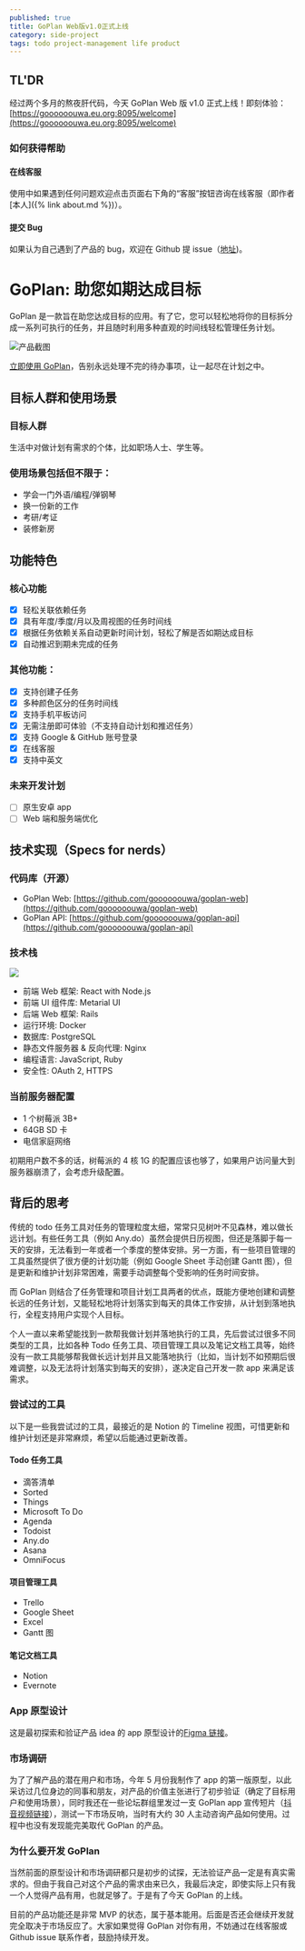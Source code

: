 ```yaml
---
published: true
title: GoPlan Web版v1.0正式上线
category: side-project
tags: todo project-management life product
---
```


## TL'DR

经过两个多月的熬夜肝代码，今天 GoPlan Web 版 v1.0 正式上线！即刻体验：[https://goooooouwa.eu.org:8095/welcome](https://goooooouwa.eu.org:8095/welcome)

### 如何获得帮助

#### 在线客服

使用中如果遇到任何问题欢迎点击页面右下角的“客服”按钮咨询在线客服（即作者[本人]({% link about.md %})）。

#### 提交 Bug

如果认为自己遇到了产品的 bug，欢迎在 Github 提 issue（[地址](https://github.com/goooooouwa/goplan-web/issues))。

# GoPlan: 助您如期达成目标

GoPlan 是一款旨在助您达成目标的应用。有了它，您可以轻松地将你的目标拆分成一系列可执行的任务，并且随时利用多种直观的时间线轻松管理任务计划。

![产品截图](https://goooooouwa.eu.org:8143/static/images/202208090949907.png)

[立即使用 GoPlan](https://goooooouwa.eu.org:8095/welcome)，告别永远处理不完的待办事项，让一起尽在计划之中。

## 目标人群和使用场景

### 目标人群

生活中对做计划有需求的个体，比如职场人士、学生等。

### 使用场景包括但不限于：

- 学会一门外语/编程/弹钢琴
- 换一份新的工作
- 考研/考证
- 装修新房

## 功能特色

### 核心功能

- [x] 轻松关联依赖任务
- [x] 具有年度/季度/月以及周视图的任务时间线
- [x] 根据任务依赖关系自动更新时间计划，轻松了解是否如期达成目标
- [x] 自动推迟到期未完成的任务

### 其他功能：

- [x] 支持创建子任务
- [x] 多种颜色区分的任务时间线
- [x] 支持手机平板访问
- [x] 无需注册即可体验（不支持自动计划和推迟任务）
- [x] 支持 Google & GitHub 账号登录
- [x] 在线客服
- [x] 支持中英文

### 未来开发计划

- [ ] 原生安卓 app
- [ ] Web 端和服务端优化

## 技术实现（Specs for nerds）

### 代码库（开源）

- GoPlan Web: [https://github.com/goooooouwa/goplan-web](https://github.com/goooooouwa/goplan-web)
- GoPlan API: [https://github.com/goooooouwa/goplan-api](https://github.com/goooooouwa/goplan-api)

### 技术栈

![](https://goooooouwa.eu.org:8143/static/images/202208091134111.jpg)

- 前端 Web 框架: React with Node.js
- 前端 UI 组件库: Metarial UI
- 后端 Web 框架: Rails
- 运行环境: Docker
- 数据库: PostgreSQL
- 静态文件服务器 & 反向代理: Nginx
- 编程语言: JavaScript, Ruby
- 安全性: OAuth 2, HTTPS

### 当前服务器配置

- 1 个树莓派 3B+
- 64GB SD 卡
- 电信家庭网络

初期用户数不多的话，树莓派的 4 核 1G 的配置应该也够了，如果用户访问量大到服务器崩溃了，会考虑升级配置。

## 背后的思考

传统的 todo 任务工具对任务的管理粒度太细，常常只见树叶不见森林，难以做长远计划。有些任务工具（例如 Any.do）虽然会提供日历视图，但还是落脚于每一天的安排，无法看到一年或者一个季度的整体安排。另一方面，有一些项目管理的工具虽然提供了很方便的计划功能（例如 Google Sheet 手动创建 Gantt 图），但是更新和维护计划非常困难，需要手动调整每个受影响的任务时间安排。

而 GoPlan 则结合了任务管理和项目计划工具两者的优点，既能方便地创建和调整长远的任务计划，又能轻松地将计划落实到每天的具体工作安排，从计划到落地执行，全程支持用户实现个人目标。

个人一直以来希望能找到一款帮我做计划并落地执行的工具，先后尝试过很多不同类型的工具，比如各种 Todo 任务工具、项目管理工具以及笔记文档工具等，始终没有一款工具能够帮我做长远计划并且又能落地执行（比如，当计划不如预期后很难调整，以及无法将计划落实到每天的安排），遂决定自己开发一款 app 来满足该需求。

### 尝试过的工具

以下是一些我尝试过的工具，最接近的是 Notion 的 Timeline 视图，可惜更新和维护计划还是非常麻烦，希望以后能通过更新改善。

#### Todo 任务工具

- 滴答清单
- Sorted
- Things
- Microsoft To Do
- Agenda
- Todoist
- Any.do
- Asana
- OmniFocus

#### 项目管理工具

- Trello
- Google Sheet
- Excel
- Gantt 图

#### 笔记文档工具

- Notion
- Evernote

### App 原型设计

这是最初探索和验证产品 idea 的 app 原型设计的[Figma 链接](https://www.figma.com/proto/Fu798a22H3V7v9FX5Uwq8y/Timeline-app?node-id=107%3A1355&scaling=scale-down&page-id=28%3A178&starting-point-node-id=107%3A1355)。

### 市场调研

为了了解产品的潜在用户和市场，今年 5 月份我制作了 app 的第一版原型，以此采访过几位身边的同事和朋友，对产品的价值主张进行了初步验证（确定了目标用户和使用场景），同时我还在一些论坛群组里发过一支 GoPlan app 宣传短片（[抖音视频链接](https://v.douyin.com/FPp9Kvc/)），测试一下市场反响，当时有大约 30 人主动咨询产品如何使用。过程中也没有发现能完美取代 GoPlan 的产品。

### 为什么要开发 GoPlan

当然前面的原型设计和市场调研都只是初步的试探，无法验证产品一定是有真实需求的。但由于我自己对这个产品的需求由来已久，我最后决定，即使实际上只有我一个人觉得产品有用，也就足够了。于是有了今天 GoPlan 的上线。

目前的产品功能还是非常 MVP 的状态，属于基本能用。后面是否还会继续开发就完全取决于市场反应了。大家如果觉得 GoPlan 对你有用，不妨通过在线客服或 Github issue 联系作者，鼓励持续开发。
